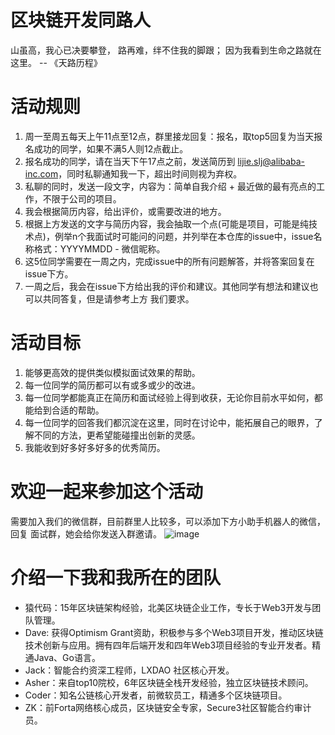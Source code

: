 # 区块链开发同路人
山虽高，我心已决要攀登， 路再难，绊不住我的脚跟； 因为我看到生命之路就在这里。 -- 《天路历程》

# 活动规则
1. 周一至周五每天上午11点至12点，群里接龙回复：报名，取top5回复为当天报名成功的同学，如果不满5人则12点截止。
2. 报名成功的同学，请在当天下午17点之前，发送简历到 lijie.slj@alibaba-inc.com，同时私聊通知我一下，超出时间则视为弃权。
3. 私聊的同时，发送一段文字，内容为：简单自我介绍 + 最近做的最有亮点的工作，不限于公司的项目。
4. 我会根据简历内容，给出评价，或需要改进的地方。
5. 根据上方发送的文字与简历内容，我会抽取一个点(可能是项目，可能是纯技术点)，例举n个我面试时可能问的问题，并列举在本仓库的issue中，issue名称格式：YYYYMMDD - 微信昵称。
6. 这5位同学需要在一周之内，完成issue中的所有问题解答，并将答案回复在issue下方。
7. 一周之后，我会在issue下方给出我的评价和建议。其他同学有想法和建议也可以共同答复，但是请参考上方 我们要求。

# 活动目标
1. 能够更高效的提供类似模拟面试效果的帮助。
2. 每一位同学的简历都可以有或多或少的改进。
3. 每一位同学都能真正在简历和面试经验上得到收获，无论你目前水平如何，都能给到合适的帮助。
4. 每一位同学的回答我们都沉淀在这里，同时在讨论中，能拓展自己的眼界，了解不同的方法，更希望能碰撞出创新的灵感。
5. 我能收到好多好多好多的优秀简历。

# 欢迎一起来参加这个活动
需要加入我们的微信群，目前群里人比较多，可以添加下方小助手机器人的微信，回复 面试群，她会给你发送入群邀请。
![image](https://github.com/RemoteCodeCamp/Blockchain-Companions/assets/169240108/607a927c-ea3b-4a2a-9daa-6999b1ae381f)


# 介绍一下我和我所在的团队
- 猿代码：15年区块链架构经验，北美区块链企业工作，专长于Web3开发与团队管理。
- Dave: 获得Optimism Grant资助，积极参与多个Web3项目开发，推动区块链技术创新与应用。拥有四年后端开发和四年Web3项目经验的专业开发者。精通Java、Go语言。
- Jack：智能合约资深工程师，LXDAO 社区核心开发。
- Asher：来自top10院校，6年区块链全栈开发经验，独立区块链技术顾问。
- Coder：知名公链核心开发者，前微软员工，精通多个区块链项目。
- ZK：前Forta网络核心成员，区块链安全专家，Secure3社区智能合约审计员。


